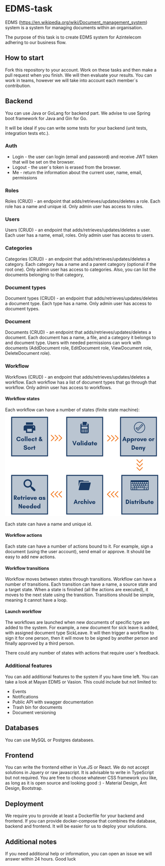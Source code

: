 # EDMS-task

EDMS (https://en.wikipedia.org/wiki/Document_management_system) system is a system for managing documents within an organisation.

The purpose of this task is to create EDMS system for Azintelecom adhering to our business flow.

## How to start
Fork this repository to your account. Work on these tasks and then make a pull request when you finish. We will then evaluate your results. You can work in teams, however we will take into account each member\`s contribution.

## Backend
You can use Java or GoLang for backend part. We advise to use Spring boot framework for Java and Gin for Go.

It will be ideal if you can write some tests for your backend (unit tests, integration tests etc.).

### Auth
- Login - the user can login (email and password) and receive JWT token that will be set on the browser.
- Logout - the user\`s token is erased from the browser.
- Me - return the information about the current user, name, email, permissions

### Roles
Roles (CRUD) - an endpoint that adds/retrieves/updates/deletes a role. Each role has a name and unique id.
Only admin user has access to roles.

### Users
Users (CRUD) - an endpoint that adds/retrieves/updates/deletes a user. Each user has a name, email, roles.
Only admin user has access to users.

### Categories
Categories (CRUD) - an endpoint that adds/retrieves/updates/deletes a category. Each category has a name and a parent category (optional if the root one).
Only admin user has access to categories.
Also, you can list the documents belonging to that category,

### Document types
Document types (CRUD) - an endpoint that adds/retrieves/updates/deletes a document type. Each type has a name.
Only admin user has access to document types.

### Document
Documents (CRUD) - an endpoint that adds/retrieves/updates/deletes a document. Each document has a name, a file, and a category it belongs to and document type.
Users with needed permissions can work with documents (AddDocument role, EditDocument role, ViewDocument role, DeleteDocument role).

### Workflow
Workflows (CRUD) - an endpoint that adds/retrieves/updates/deletes a workflow. Each workflow has a list of document types that go through that workflow.
Only admin user has access to workflows.

#### Workflow states
Each workflow can have a number of states (finite state machine):
![EDMS](./EDMS.png)

Each state can have a name and unique id.
#### Workflow actions
Each state can have a number of actions bound to it. For example, sign a document (using the user account), send email or approve. It should be easy to add new actions.
#### Workflow transitions
Workflow moves between states through transitions. Workflow can have a number of transitions. Each transition can have a name, a source state and a target state.
When a state is finished (all the actions are executed), it moves to the next state using the transition. Transitions should be simple, meaning it cannot have a loop.
#### Launch workflow
The workflows are launched when new documents of specific type are added to the system. For example, a new document for sick leave is added, with assigned document type SickLeave. It will then trigger a workflow to sign it for one person, then it will move to be signed by another person and finally approved by a third person.

There could any number of states with actions that require user\`s feedback.

### Additional features
You can add additional features to the system if you have time left. You can take a look at Mayan EDMS or Vasion. This could include but not limited to:
- Events
- Notifications
- Public API with swagger documentation
- Trash bin for documents
- Document versioning

## Databases
You can use MySQL or Postgres databases.

## Frontend
You can write the frontend either in Vue.JS or React. We do not accept solutions in Jquery or raw javascript. It is advisable to write in TypeScript but not required. You are free to choose whatever CSS framework you like, as long as it is open source and looking good :) - Material Design, Ant Design, Bootstrap.

## Deployment
We require you to provide at least a Dockerfile for your backend and frontend. If you can provide docker-compose that combines the database, backend and frontend. It will be easier for us to deploy your solutions.

## Additional notes
If you need additional help or information, you can open an issue we will answer within 24 hours. Good luck
